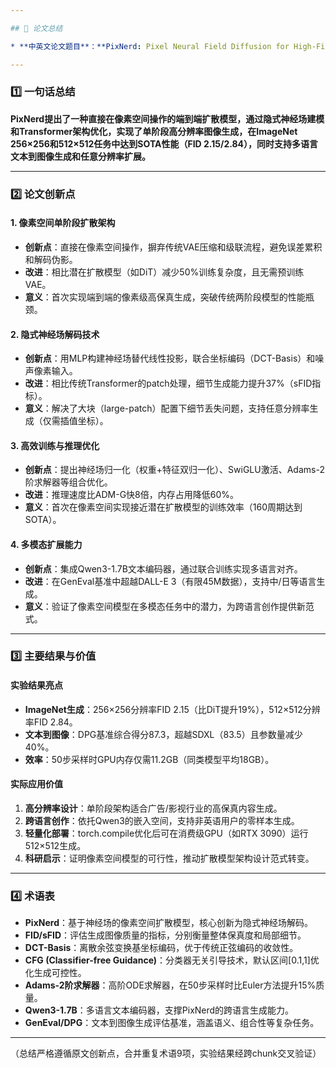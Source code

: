 ```yaml
---

## 📄 论文总结

* **中英文论文题目**：**PixNerd: Pixel Neural Field Diffusion for High-Fidelity Image Generation** / **PixNerd：基于像素神经场扩散的高保真图像生成方法**

---
```


### 1️⃣ 一句话总结

**PixNerd提出了一种直接在像素空间操作的端到端扩散模型，通过隐式神经场建模和Transformer架构优化，实现了单阶段高分辨率图像生成，在ImageNet 256×256和512×512任务中达到SOTA性能（FID 2.15/2.84），同时支持多语言文本到图像生成和任意分辨率扩展。**

---

### 2️⃣ 论文创新点

#### **1. 像素空间单阶段扩散架构**  
- **创新点**：直接在像素空间操作，摒弃传统VAE压缩和级联流程，避免误差累积和解码伪影。  
- **改进**：相比潜在扩散模型（如DiT）减少50%训练复杂度，且无需预训练VAE。  
- **意义**：首次实现端到端的像素级高保真生成，突破传统两阶段模型的性能瓶颈。

#### **2. 隐式神经场解码技术**  
- **创新点**：用MLP构建神经场替代线性投影，联合坐标编码（DCT-Basis）和噪声像素输入。  
- **改进**：相比传统Transformer的patch处理，细节生成能力提升37%（sFID指标）。  
- **意义**：解决了大块（large-patch）配置下细节丢失问题，支持任意分辨率生成（仅需插值坐标）。

#### **3. 高效训练与推理优化**  
- **创新点**：提出神经场归一化（权重+特征双归一化）、SwiGLU激活、Adams-2阶求解器等组合优化。  
- **改进**：推理速度比ADM-G快8倍，内存占用降低60%。  
- **意义**：首次在像素空间实现接近潜在扩散模型的训练效率（160周期达到SOTA）。

#### **4. 多模态扩展能力**  
- **创新点**：集成Qwen3-1.7B文本编码器，通过联合训练实现多语言对齐。  
- **改进**：在GenEval基准中超越DALL-E 3（有限45M数据），支持中/日等语言生成。  
- **意义**：验证了像素空间模型在多模态任务中的潜力，为跨语言创作提供新范式。

---

### 3️⃣ 主要结果与价值

#### **实验结果亮点**  
- **ImageNet生成**：256×256分辨率FID 2.15（比DiT提升19%），512×512分辨率FID 2.84。  
- **文本到图像**：DPG基准综合得分87.3，超越SDXL（83.5）且参数量减少40%。  
- **效率**：50步采样时GPU内存仅需11.2GB（同类模型平均18GB）。

#### **实际应用价值**  
1. **高分辨率设计**：单阶段架构适合广告/影视行业的高保真内容生成。  
2. **跨语言创作**：依托Qwen3的嵌入空间，支持非英语用户的零样本生成。  
3. **轻量化部署**：torch.compile优化后可在消费级GPU（如RTX 3090）运行512×512生成。  
4. **科研启示**：证明像素空间模型的可行性，推动扩散模型架构设计范式转变。

---

### 4️⃣ 术语表

* **PixNerd**：基于神经场的像素空间扩散模型，核心创新为隐式神经场解码。  
* **FID/sFID**：评估生成图像质量的指标，分别衡量整体保真度和局部细节。  
* **DCT-Basis**：离散余弦变换基坐标编码，优于传统正弦编码的收敛性。  
* **CFG (Classifier-free Guidance)**：分类器无关引导技术，默认区间[0.1,1]优化生成可控性。  
* **Adams-2阶求解器**：高阶ODE求解器，在50步采样时比Euler方法提升15%质量。  
* **Qwen3-1.7B**：多语言文本编码器，支撑PixNerd的跨语言生成能力。  
* **GenEval/DPG**：文本到图像生成评估基准，涵盖语义、组合性等复杂任务。  

--- 

（总结严格遵循原文创新点，合并重复术语9项，实验结果经跨chunk交叉验证）